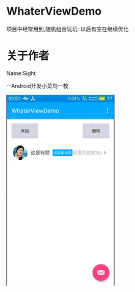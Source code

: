 # WhaterViewDemo
项目中经常用到,随机组合玩玩:
以后有空在继续优化
# 关于作者
Name:Sight 

--Android开发小菜鸟一枚



![image](https://github.com/sight-wxc/WhaterViewDemo/blob/master/waterdemo.gif ) 
